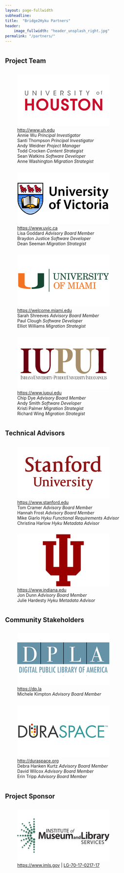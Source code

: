 ```yaml
---
layout: page-fullwidth
subheadline:
title:  "Bridge2Hyku Partners"
header:
    image_fullwidth: "header_unsplash_right.jpg"
permalink: "/partners/"
---
```


<div class="row">
    <div class="small-12 columns">
        <h2>Project Team</h2>
    </div><!-- /.small-12.columns -->
</div>

<div class="row">
  <div class="large-6 columns">
    <figure>
      <img src="/images/logos/logo-uh.png" alt="University of Houston Logo">
      <figcaption class="text-left">
        <a href="http://www.uh.edu/">http://www.uh.edu</a><br>
          Annie Wu <i>Principal Investigator</i><br>
          Santi Thompson <i>Principal Investigator</i><br>
          Andy Weidner <i>Project Manager</i><br>
          Todd Crocken <i>Content Strategist</i><br>
          Sean Watkins <i>Software Developer</i><br>
          Anne Washington <i>Migration Strategist</i><br>
      </figcaption>
    </figure>
  </div>
  <div class="large-6 columns">
    <figure>
      <img src="/images/logos/logo-uvic.png" alt="University of Victoria Logo">
      <figcaption class="text-left">
        <a href="https://www.uvic.ca/">https://www.uvic.ca</a><br>
          Lisa Goddard <i>Advisory Board Member</i><br>
          Braydon Justice <i>Software Developer</i><br>
          Dean Seeman <i>Migration Strategist</i>
      </figcaption>
    </figure>
  </div>
</div>
<div class="row">
  <div class="large-6 columns">
    <figure>
      <img src="/images/logos/logo-um.png" alt="University of Miami Logo">
      <figcaption class="text-left">
        <a href="https://welcome.miami.edu/">https://welcome.miami.edu</a><br>
          Sarah Shreeves <i>Advisory Board Member</i><br>
          Paul Clough <i>Software Developer</i><br>
          Elliot Williams <i>Migration Strategist</i>
      </figcaption>
    </figure>
  </div>
  <div class="large-6 columns">
    <figure>
      <img src="/images/logos/logo-iupui.png" alt="Indiana University-Purdue University Indianapolis Logo">
      <figcaption class="text-left">
        <a href="https://www.iupui.edu/">https://www.iupui.edu</a><br>
          Chip Dye <i>Advisory Board Member</i><br>
          Andy Smith <i>Software Developer</i><br>
          Kristi Palmer <i>Migration Strategist</i><br>
          Richard Wing <i>Migration Strategist</i>
      </figcaption>
    </figure>
  </div>
</div>

<div class="row">
    <div class="small-12 columns">
        <h2>Technical Advisors</h2>
    </div><!-- /.small-12.columns -->
</div>

<div class="row">
  <div class="large-6 columns">
    <figure>
      <img src="/images/logos/logo-stanford.png" alt="Stanford University Logo">
      <figcaption class="text-left">
        <a href="https://www.stanford.edu/">https://www.stanford.edu</a><br>
          Tom Cramer <i>Advisory Board Member</i><br>
          Hannah Frost <i>Advisory Board Member</i><br>
          Mike Giarlo <i>Hyku Functional Requirements Advisor</i><br>
          Christina Harlow <i>Hyku Metadata Advisor</i>
      </figcaption>
    </figure>
  </div>
  <div class="large-6 columns">
    <figure>
      <img src="/images/logos/logo-iu.png" alt="Indiana University Logo">
      <figcaption class="text-left">
        <a href="https://www.indiana.edu/">https://www.indiana.edu</a><br>
          Jon Dunn <i>Advisory Board Member</i><br>
          Julie Hardesty <i>Hyku Metadata Advisor</i>
      </figcaption>
    </figure>
  </div>
</div>

<div class="row">
    <div class="small-12 columns">
        <h2>Community Stakeholders</h2>
    </div><!-- /.small-12.columns -->
</div>

<div class="row">
  <div class="large-6 columns">
    <figure>
      <img src="/images/logos/logo-dpla.png" alt="Digital Public Library of America Logo">
      <figcaption class="text-left">
        <a href="https://dp.la/">https://dp.la</a><br>
        Michele Kimpton <i>Advisory Board Member</i>
      </figcaption>
    </figure>
  </div>
  <div class="large-6 columns">
    <figure>
      <img src="/images/logos/logo-duraspace.png" alt="DuraSpace Logo">
      <figcaption class="text-left">
        <a href="http://duraspace.org/">http://duraspace.org</a><br>         
          Debra Hanken Kurtz <i>Advisory Board Member</i><br>
          David Wilcox <i>Advisory Board Member</i><br>
          Erin Tripp <i>Advisory Board Member</i>
      </figcaption>
    </figure>
  </div>
</div>


<div class="row">
    <div class="small-12 columns">
        <h2>Project Sponsor</h2>
    </div><!-- /.small-12.columns -->
</div>

<div class="row">
  <div class="large-6 columns">
    <figure>
      <img src="/images/logos/logo-imls.png" alt="Institute of Museum and Library Services Logo">
      <figcaption class="text-left">
        <a href="https://www.imls.gov/">https://www.imls.gov</a>  |  <a href="https://www.imls.gov/grants/awarded/lg-70-17-0217-17">LG-70-17-0217-17</a>
      </figcaption>
    </figure>
  </div>
</div>
